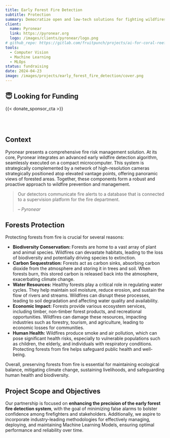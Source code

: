 ```yaml
---
title: Early Forest Fire Detection
subtitle: Protection
summary: Democratize open and low-tech solutions for fighting wildfires, for the benefit of the ecosystems and the citizens.
client: 
  name: Pyronear
  link: https://pyronear.org
  logo: /images/clients/pyronear/logo.png
# github_repo: https://gitlab.com/fruitpunch/projects/ai-for-coral-reefs-2/supervised-learning/yolov8
tools:
  - Computer Vision
  - Machine Learning
  - MLOps
status: fundraising
date: 2024-04-23
image: /images/projects/early_forest_fire_detection/cover.png
---
```


## 😇 Looking for Funding

{{< donate_sponsor_cta >}}

<br/>
<br/>

## Context

Pyronear presents a comprehensive fire risk management
solution. At its core, Pyronear integrates an advanced
early wildfire detection algorithm, seamlessly executed
on a compact microcomputer. This system is strategically
complemented by a network of high-resolution cameras
strategically positioned atop elevated vantage points,
offering panoramic views of forested areas. Together,
these components form a robust and proactive approach to
wildfire prevention and management.

> Our detectors communicate fire alerts to a database that is connected
> to a supervision platform for the fire department.
>
> <cite>– Pyronear</cite>

## Forests Protection

Protecting forests from fire is crucial for several reasons:

- __Biodiversity Conservation:__ Forests are home to a
vast array of plant and animal species. Wildfires can
devastate habitats, leading to the loss of biodiversity
and potentially driving species to extinction.
- __Carbon Sequestration:__ Forests act as carbon sinks,
absorbing carbon dioxide from the atmosphere and storing
it in trees and soil. When forests burn, this stored
carbon is released back into the atmosphere,
exacerbating climate change.
- __Water Resources:__ Healthy forests play a critical
role in regulating water cycles. They help maintain soil
moisture, reduce erosion, and sustain the flow of rivers
and streams. Wildfires can disrupt these processes,
leading to soil degradation and affecting water quality
and availability.
- __Economic Impact:__ Forests provide various ecosystem
services, including timber, non-timber forest products,
and recreational opportunities. Wildfires can damage
these resources, impacting industries such as forestry,
tourism, and agriculture, leading to economic losses for
communities.
- __Human Health:__ Wildfires produce smoke and air
pollution, which can pose significant health risks,
especially to vulnerable populations such as children,
the elderly, and individuals with respiratory
conditions. Protecting forests from fire helps safeguard
public health and well-being.

Overall, preserving forests from fire is essential for
maintaining ecological balance, mitigating climate
change, sustaining livelihoods, and safeguarding human
health and biodiversity.

## Project Scope and Objectives

Our partnership is focused on __enhancing the precision of
the early forest fire detection system__, with the goal of
minimizing false alarms to bolster confidence among
firefighters and stakeholders. Additionally, we aspire
to incorporate industry-leading methodologies for
effectively managing, deploying, and maintaining Machine
Learning Models, ensuring optimal performance and
reliability over time.
